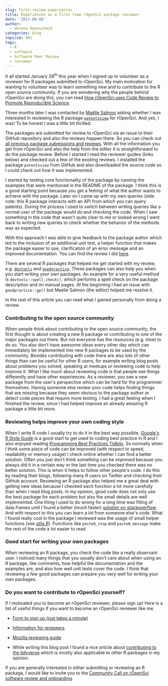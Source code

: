 ```yaml
---
slug: first-review-experiences
title: Experiences as a first time rOpenSci package reviewer
date: '2017-09-08'
author:
  - Verena Haunschmid
categories: blog
topicid: 861
tags:
  - R
  - software
  - Software Peer Review
  - reviewer
---
```


It all started January 26<sup>th</sup> this year when I signed up to volunteer as
a reviewer for R packages submitted to rOpenSci. My main motivation for
wanting to volunteer was to learn something new and to
contribute to the R open source community. If you are wondering why the
people behind rOpenSci are doing this, you can read [How rOpenSci uses Code Review to Promote Reproducible Science](https://www.numfocus.org/blog/how-ropensci-uses-code-review-to-promote-reproducible-science/).

Three months later I was contacted by [Maëlle Salmon](https://twitter.com/masalmon) asking whether I was interested in
reviewing the R package [`patentsview`](https://github.com/ropensci/patentsview) for rOpenSci. And yes, I
was! To be honest I was a little bit thrilled.

The packages are submitted for review to rOpenSci via an issue to their
GitHub repository and also the reviews happen there. So you can check out
[all previous package submissions and reviews](https://github.com/ropensci/software-review/issues).
With all the information you
get from rOpenSci and also the help from the editor it is straightforward
to do the package review. Before I started I read the
reviewer guides (links below) and checked out a few of the existing
reviews. I installed the package `patentsview` from GitHub and also
downloaded the source code so I could check out how it was implemented.

I started by testing core functionality of the package by
running the examples that were mentioned in the README of the
package. I think this is a good
starting point because you get a feeling of what the author wants to
achieve with the package. Later on I came up with my
own queries (side note: this R package interacts with an API from which
you can query patents). During the process I used to switch between
writing queries like a normal user of the package
would do and checking the code. When I saw something in the code that
wasn't quite clear to me or looked wrong I went back to writing new
queries to check whether the behavior of the methods was as expected.

With this approach I was able to give feedback to the package author
which led to the inclusion of an additional unit test, a helper function
that makes the package easier to use, clarification of an error message
and an improved documentation. You can find the review I did [here](https://github.com/ropensci/software-review/issues/112#issuecomment-303462505).

There are several R packages that helped me get started with my review,
e.g. [`devtools`](https://github.com/hadley/devtools) and
[`goodpractice`](https://github.com/MangoTheCat/goodpractice). These
packages can also help you when you start writing your own packages. An
example for a very useful method is `devtools::spell_check()`, which
performs a spell check on the package description and on manual pages.
At the beginning I had an issue with `goodpractice::gp()` but Maelle Salmon
(the editor) helped me resolve it.

In the rest of this article you can read what I gained personally from doing a
review.

### Contributing to the open source community

When people think about contributing to the open source community, the
first thought is about creating a new R package or contributing to one
of the major packages out there. But not everyone has the resources
(e.g. time) to do so. You also don't have awesome ideas every other day
which can immediately be implemented into new R packages to be used by
the community. Besides contributing with code there are also lots of
other things than can be useful for other R users, for example writing
blog posts about problems you solved, speaking at meetups or reviewing
code to help improve it. What I like much about reviewing code is that
people see things differently and have other experiences. As a reviewer,
you see a new package from the user's perspective which can be hard for
the programmer themselves. Having someone else
review your code helps finding things that are missing because they seem
obvious to the package author or detect code pieces that require more
testing. I had a great feeling when I finished the review, since I had
helped improve an already amazing R package a little bit more.


### Reviewing helps improve your own coding style

When I write R code I usually try to do it in the best way possible.
[Google's R Style Guide](https://google.github.io/styleguide/Rguide.xml)
is a good start to get used to coding best practice in R and I also
enjoyed reading [Programming Best Practices
Tidbits](https://github.com/timoxley/best-practices). So normally
when I think some piece of code can be improved (with respect to speed,
readability or memory usage) I check online whether I can find a
better solution. Often you just don't think something can be
improved because you always did it in a certain way or the last time you
checked there was no better solution. This is when it helps to follow
other people's code. I do this by reading their blogs, following many R
users on Twitter and checking their GitHub account. Reviewing an R
package also helped me a great deal with getting new ideas because I
checked each function a lot more carefully than when I read blog posts.
In my opinion, good code does not only use the best package for each
problem but also the small details are well implemented. One thing I
used to do wrong for a long time was filling of data.frames until I
found a better (much faster)
[solution on stackoverflow](https://stackoverflow.com/a/29419402).
And with respect to this you
can learn a lot from someone else's code. What I found really cool in
the package I reviewed was the usage of small helper functions (see
[utils.R](
https://github.com/ropensci/patentsview/blob/c03e1ab2537873d7a9b76025b0072953efb475c1/R/utils.R)).
Functions like `paste0_stop` and `paste0_message` make the rest of the
code a lot easier to read.

### Good start for writing your own packages

When reviewing an R package, you check the code like a really observant
user. I noticed many things that you usually don't care about when using
an R package, like comments, how helpful the documentation and the
examples are, and also how well unit tests cover the code. I think that
reviewing a few good packages can prepare you very well for writing your
own packages.

### Do you want to contribute to rOpenSci yourself?

If I motivated you to become an rOpenSci reviewer, please sign up! Here
is a list of useful things if you want to become an rOpenSci reviewer
like me.

-   [Form to sign up (just takes a minute)](/onboarding/)

-   [Information for reviewers](https://devguide.ropensci.org/reviewerguide.html)

-   [Mozilla reviewing guide](https://mozillascience.github.io/codeReview/review.html)

- While writing this blog post I found a nice article about [contributing
to the tidyverse](https://www.tidyverse.org/articles/2017/08/contributing/) which is
mostly also applicable to other R packages in my opinion.

If you are generally interested in either submitting or reviewing an R package, I would like to invite you to the [ Community Call on rOpenSci software review and onboarding](/blog/2017/08/31/comm-call-v14).
